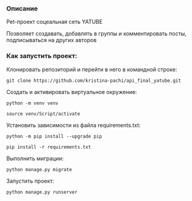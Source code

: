 ### Описание

Pet-проект соцеальная сеть YATUBE

Позволяет создавать, добавлять в группы и комментировать посты, подписываться на других авторов

### Как запустить проект:

Клонировать репозиторий и перейти в него в командной строке:

```
git clone https://github.com/kristina-pachi/api_final_yatube.git
```

Cоздать и активировать виртуальное окружение:

```
python -m venv venv
```

```
source venv/Script/activate
```

Установить зависимости из файла requirements.txt:

```
python -m pip install --upgrade pip
```

```
pip install -r requirements.txt
```

Выполнить миграции:

```
python manage.py migrate
```

Запустить проект:

```
python manage.py runserver
```
